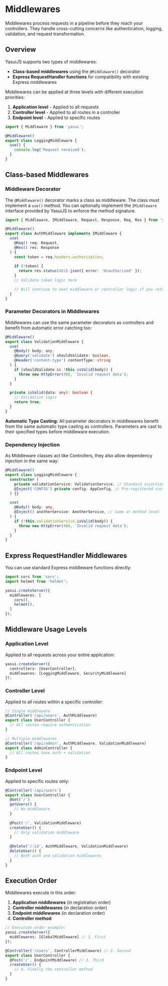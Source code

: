# Middlewares

Middlewares process requests in a pipeline before they reach your controllers. They handle cross-cutting concerns like authentication, logging, validation, and request transformation.

## Overview

YasuiJS supports two types of middlewares:
- **Class-based middlewares** using the `@Middleware()` decorator
- **Express RequestHandler functions** for compatibility with existing Express middlewares

Middlewares can be applied at three levels with different execution priorities:
1. **Application level** - Applied to all requests
2. **Controller level** - Applied to all routes in a controller  
3. **Endpoint level** - Applied to specific routes

```typescript
import { Middleware } from 'yasui';

@Middleware()
export class LoggingMiddleware {
  use() {
    console.log('Request received');
  }
}
```

## Class-based Middlewares

### Middleware Decorator

The `@Middleware()` decorator marks a class as middleware. The class must implement a `use()` method. You can optionally implement the `IMiddleware` interface provided by YasuiJS to enforce the method signature.

```typescript
import { Middleware, IMiddleware, Request, Response, Req, Res } from 'yasui';

@Middleware()
export class AuthMiddleware implements IMiddleware {
  use(
    @Req() req: Request,
    @Res() res: Response
  ) {
    const token = req.headers.authorization;
    
    if (!token) {
      return res.status(401).json({ error: 'Unauthorized' });
    }
    // Validate token logic here

    // Will continue to next middleware or controller logic if you return nothing/void
  }
}
```

### Parameter Decorators in Middlewares

Middlewares can use the same parameter decorators as controllers and benefit from automatic error catching too:

```typescript
@Middleware()
export class ValidationMiddleware {
  use(
    @Body() body: any,
    @Query('validate') shouldValidate: boolean,
    @Header('content-type') contentType: string
  ) {
    if (shouldValidate && !this.isValid(body)) {
      throw new HttpError(400, 'Invalid request data');
    }
  }

  private isValid(data: any): boolean {
    // Validation logic
    return true;
  }
}
```

**Automatic Type Casting:** All parameter decorators in middlewares benefit from the same automatic type casting as controllers. Parameters are cast to their specified types before middleware execution.

### Dependency Injection

As Middleware classes act like Controllers, they also allow dependency injection in the same way:

```typescript
@Middleware()
export class LoggingMiddleware {
  constructor (
    private validationService: ValidationService, // Standard injection
    @Inject('CONFIG') private config: AppConfig, // Pre-registered custom injection
  ) {}

  use(
    @Body() body: any,
    @Inject() anotherService: AnotherService, // Same at method level
  ) {
    if (!this.validationService.isValid(body)) {
      throw new HttpError(400, 'Invalid request data');
    }
  }
}
```

## Express RequestHandler Middlewares

You can use standard Express middleware functions directly:

```typescript
import cors from 'cors';
import helmet from 'helmet';

yasui.createServer({
  middlewares: [
    cors(),
    helmet(),
  ]
});
```

## Middleware Usage Levels

### Application Level

Applied to all requests across your entire application:

```typescript
yasui.createServer({
  controllers: [UserController],
  middlewares: [LoggingMiddleware, SecurityMiddleware]
});
```

### Controller Level

Applied to all routes within a specific controller:

```typescript
// Single middleware
@Controller('/api/users', AuthMiddleware)
export class UserController {
  // All routes require authentication
}

// Multiple middlewares
@Controller('/api/admin', AuthMiddleware, ValidationMiddleware)
export class AdminController {
  // All routes have auth + validation
}
```

### Endpoint Level

Applied to specific routes only:

```typescript
@Controller('/api/users')
export class UserController {
  @Get('/')
  getUsers() {
    // No middleware
  }
  
  @Post('/', ValidationMiddleware)
  createUser() {
    // Only validation middleware
  }
  
  @Delete('/:id', AuthMiddleware, ValidationMiddleware)
  deleteUser() {
    // Both auth and validation middlewares
  }
}
```

## Execution Order

Middlewares execute in this order:

1. **Application middlewares** (in registration order)
2. **Controller middlewares** (in declaration order)
3. **Endpoint middlewares** (in declaration order)
4. **Controller method**

```typescript
// Execution order example:
yasui.createServer({
  middlewares: [GlobalMiddleware] // 1. First
});

@Controller('/users', ControllerMiddleware) // 2. Second
export class UserController {
  @Post('/', EndpointMiddleware) // 3. Third
  createUser() {
    // 4. Finally the controller method
  }
}
```
